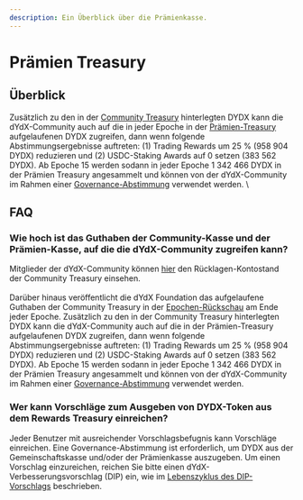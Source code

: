 ```yaml
---
description: Ein Überblick über die Prämienkasse.
---
```


# Prämien Treasury

## Überblick

Zusätzlich zu den in der [Community Treasury](https://docs.dydx.community/dydx-governance/start-here/community-treasury) hinterlegten DYDX kann die dYdX-Community auch auf die in jeder Epoche in der [Prämien-Treasury](https://etherscan.io/address/0x639192d54431f8c816368d3fb4107bc168d0e871) aufgelaufenen DYDX zugreifen, dann wenn folgende Abstimmungsergebnisse auftreten: (1) Trading Rewards um 25 % (958 904 DYDX) reduzieren und (2) USDC-Staking Awards auf 0 setzen (383 562 DYDX). Ab Epoche 15 werden sodann in jeder Epoche 1 342 466 DYDX in der Prämien Treasury angesammelt und können von der dYdX-Community im Rahmen einer [Governance-Abstimmung](https://docs.dydx.community/dydx-governance/voting-and-governance/governance-parameters) verwendet werden. \


## FAQ

### Wie hoch ist das Guthaben der Community-Kasse und der Prämien-Kasse, auf die die dYdX-Community zugreifen kann?

Mitglieder der dYdX-Community können [hier](https://dydx.shippooor.xyz/) den Rücklagen-Kontostand der Community Treasury einsehen. \
\
 Darüber hinaus veröffentlicht die dYdX Foundation das aufgelaufene Guthaben der Community Treasury in der [Epochen-Rückschau](https://dydx.foundation/blog) am Ende jeder Epoche. Zusätzlich zu den in der Community Treasury hinterlegten DYDX kann die dYdX-Community auch auf die in der Prämien-Treasury aufgelaufenen DYDX zugreifen, dann wenn folgende Abstimmungsergebnisse auftreten: (1) Trading Rewards um 25 % (958 904 DYDX) reduzieren und (2) USDC-Staking Awards auf 0 setzen (383 562 DYDX). Ab Epoche 15 werden sodann in jeder Epoche 1 342 466 DYDX in der Prämien Treasury angesammelt und können von der dYdX-Community im Rahmen einer [Governance-Abstimmung](https://docs.dydx.community/dydx-governance/voting-and-governance/governance-parameters) verwendet werden.

### Wer kann Vorschläge zum Ausgeben von DYDX-Token aus dem Rewards Treasury einreichen?

Jeder Benutzer mit ausreichender Vorschlagsbefugnis kann Vorschläge einreichen. Eine Governance-Abstimmung ist erforderlich, um DYDX aus der Gemeinschaftskasse und/oder der Prämienkasse auszugeben. Um einen Vorschlag einzureichen, reichen Sie bitte einen dYdX-Verbesserungsvorschlag (DIP) ein, wie im [Lebenszyklus des DIP-Vorschlags](../voting-and-governance/dip-proposal-lifecycle.md) beschrieben.
